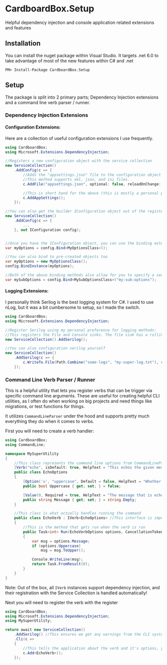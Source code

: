 # CardboardBox.Setup
Helpful dependency injection and console application related extensions and features

## Installation
You can install the nuget package within Visual Studio. It targets .net 6.0 to take advantage of most of the new features within C# and .net

```
PM> Install-Package CardboardBox.Setup
```

## Setup
The package is split into 2 primary parts; Dependency Injection extensions and a command line verb parser / runner.

### Dependency Injection Extensions

#### Configuration Extensions:
Here are a collection of useful configuration extensions I use frequently.

```csharp
using CardboardBox;
using Microsoft.Extensions.DependencyInjection;

//Registers a new configuration object with the service collection
new ServiceCollection()
	.AddConfig(c => {
		//Adds the "appsettings.json" file to the configuration object
		//This method supports xml, json, and ini files.
		c.AddFile("appsettings.json", optional: false, reloadOnChange: true);

		//This is short hand for the above (this is mostly a personal preference of mine)
		c.AddAppSettings();
	});

//You can also get the builder IConfiguration object out of the register.
new ServiceCollection()
	.AddConfig(c => {
		...
	}, out IConfiguration config);


//Once you have the IConfiguration object, you can use the binding extensions to get specific config objects out:
var myOptions = config.Bind<MyOptionsClass>();

//You can also bind to pre-created objects too
var myOptions = new MyOptionsClass();
config.BindInstance(myOptions);

//Both of the above binding methods also allow for you to specify a section of the configuration file to bind against
var mySubOptions = config.Bind<MySubOptionsClass>("my:sub:options");
```

#### Logging Extensions:
I personally think Serilog is the best logging system for C#. I used to use nLog, but it was a bit cumbersome to setup, so I made the switch.

```csharp
using CardboardBox;
using Microsoft.Extensions.DependencyInjection;

//Register Serilog using my personal preference for logging methods:
//This registers the File and Console sinks. The file sink has a rolling interval of Hourly, and outputs to the "logs/logs.txt" path.
new ServiceCollection().AddSerilog();

//You can also configuration serilog yourself
new ServiceCollection()
	.AddSerilog(c => {
		c.WriteTo.File(Path.Combine("some-logs", "my-super-log.txt"), rollingInterval: RollingInterval.Minute);
	});
```

### Command Line Verb Parser / Runner
This is a helpful utility that lets you register verbs that can be trigger via specific command line arguments.
These are useful for creating helpful CLI utilities, as I often do when working on big projects and need things like migrations, or test functions for things.

It utilizes `CommandLineParser` under the hood and supports pretty much everything they do when it comes to verbs.

First you will need to create a verb handler:
```csharp
using CardboardBox;
using CommandLine;

namespace MySuperUtility 
{
	//This class represents the command line options from CommandLineParser
	[Verb("echo", isDefault: true, HelpText = "This echos the given message back to you")]
	public class EchoOptions 
	{
		[Option('u', "uppercase", Default = false, HelpText = "Whether or not to upper case everything")]
		public bool Uppercase { get; set; } = false;

		[Value(0, Required = true, HelpText = "The message that is echoed back")]
		public string Message { get; set; } = string.Empty;
	}

	//This class is what actually handles running the command
	public class EchoVerb : IVerb<EchoOptions> //This interface is important, otherwise the register won't be able to find your command
	{
		//This is the method that gets run when the verb is run
		public Task<int> Run(EchoVerbOptions options, CancellationToken token)
		{
			var msg = options.Message;
			if (options.Uppercase)
				msg = msg.ToUpper();

			Console.WriteLine(msg);
			return Task.FromResult(0);
		}
	}
}
```

Note: Out of the box, all `IVerb` instances support dependency injection, and their registration with the Service Collection is handled automatically!

Next you will need to register the verb with the register
```csharp
using CardboardBox;
using Microsoft.Extensions.DependencyInjection;
using MySuperUtility;

return await new ServiceCollection()
	.AddSerilog() //This ensures we get any warnings from the CLI system. Feel free to register any ILogger though.
	.Cli(c => 
	{
		//This tells the application about the verb and it's options, you can register as many of these as you want.
		c.Add<EchoVerb>();
	});
```

